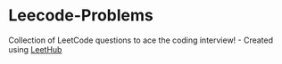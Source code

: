 # Leecode-Problems
Collection of LeetCode questions to ace the coding interview! - Created using [LeetHub](https://github.com/QasimWani/LeetHub)
